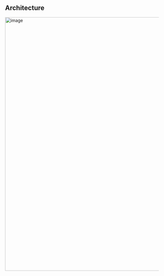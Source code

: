 ## Architecture
<img width="832" alt="image" src="https://github.com/user-attachments/assets/d9600ae9-570c-4026-9390-2806e2a4bb62" />
